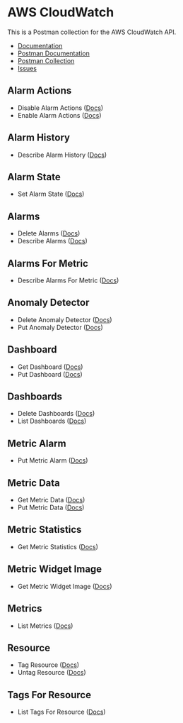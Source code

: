 # AWS CloudWatch
This is a Postman collection for the AWS CloudWatch API.

- [Documentation](https://docs.aws.amazon.com/AmazonCloudWatch/latest/APIReference/Welcome.html)
- [Postman Documentation](https://documenter.getpostman.com/view/35240/SW7XbAKr?version=latest)
- [Postman Collection](https://www.getpostman.com/collections/4840c1fecd18e6cd415f)
- [Issues](https://github.com/api-evangelist/aws/labels/CloudWatch)

## Alarm Actions
 - Disable Alarm Actions ([Docs](http://docs.aws.amazon.com/AmazonCloudWatch/latest/APIReference/API_UntagResource.html))
 - Enable Alarm Actions ([Docs](http://docs.aws.amazon.com/AmazonCloudWatch/latest/APIReference/API_UntagResource.html))
## Alarm History
 - Describe Alarm History ([Docs](http://docs.aws.amazon.com/AmazonCloudWatch/latest/APIReference/API_UntagResource.html))
## Alarm State
 - Set Alarm State ([Docs](http://docs.aws.amazon.com/AmazonCloudWatch/latest/APIReference/API_UntagResource.html))
## Alarms
 - Delete Alarms ([Docs](http://docs.aws.amazon.com/AmazonCloudWatch/latest/APIReference/API_UntagResource.html))
 - Describe Alarms ([Docs](http://docs.aws.amazon.com/AmazonCloudWatch/latest/APIReference/API_UntagResource.html))
## Alarms For Metric
 - Describe Alarms For Metric ([Docs](http://docs.aws.amazon.com/AmazonCloudWatch/latest/APIReference/API_UntagResource.html))
## Anomaly Detector
 - Delete Anomaly Detector ([Docs](http://docs.aws.amazon.com/AmazonCloudWatch/latest/APIReference/API_UntagResource.html))
 - Put Anomaly Detector ([Docs](http://docs.aws.amazon.com/AmazonCloudWatch/latest/APIReference/API_UntagResource.html))
## Dashboard
 - Get Dashboard ([Docs](http://docs.aws.amazon.com/AmazonCloudWatch/latest/APIReference/API_UntagResource.html))
 - Put Dashboard ([Docs](http://docs.aws.amazon.com/AmazonCloudWatch/latest/APIReference/API_UntagResource.html))
## Dashboards
 - Delete Dashboards ([Docs](http://docs.aws.amazon.com/AmazonCloudWatch/latest/APIReference/API_UntagResource.html))
 - List Dashboards ([Docs](http://docs.aws.amazon.com/AmazonCloudWatch/latest/APIReference/API_UntagResource.html))
## Metric Alarm
 - Put Metric Alarm ([Docs](http://docs.aws.amazon.com/AmazonCloudWatch/latest/APIReference/API_UntagResource.html))
## Metric Data
 - Get Metric Data ([Docs](http://docs.aws.amazon.com/AmazonCloudWatch/latest/APIReference/API_UntagResource.html))
 - Put Metric Data ([Docs](http://docs.aws.amazon.com/AmazonCloudWatch/latest/APIReference/API_UntagResource.html))
## Metric Statistics
 - Get Metric Statistics ([Docs](http://docs.aws.amazon.com/AmazonCloudWatch/latest/APIReference/API_UntagResource.html))
## Metric Widget Image
 - Get Metric Widget Image ([Docs](http://docs.aws.amazon.com/AmazonCloudWatch/latest/APIReference/API_UntagResource.html))
## Metrics
 - List Metrics ([Docs](http://docs.aws.amazon.com/AmazonCloudWatch/latest/APIReference/API_UntagResource.html))
## Resource
 - Tag Resource ([Docs](http://docs.aws.amazon.com/AmazonCloudWatch/latest/APIReference/API_UntagResource.html))
 - Untag Resource ([Docs](http://docs.aws.amazon.com/AmazonCloudWatch/latest/APIReference/API_UntagResource.html))
## Tags For Resource
 - List Tags For Resource ([Docs](http://docs.aws.amazon.com/AmazonCloudWatch/latest/APIReference/API_UntagResource.html))

